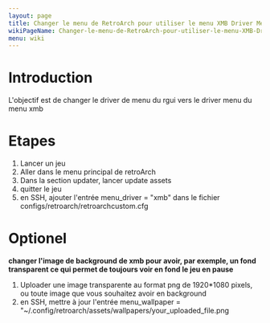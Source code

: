 ```yaml
---
layout: page
title: Changer le menu de RetroArch pour utiliser le menu XMB Driver Menu (FR)
wikiPageName: Changer-le-menu-de-RetroArch-pour-utiliser-le-menu-XMB-Driver-Menu-(FR)
menu: wiki
---
```


# Introduction

L'objectif est de changer le driver de menu du rgui vers le driver menu du menu xmb

# Etapes
1. Lancer un jeu
2. Aller dans le menu principal de retroArch
3. Dans la section updater, lancer update assets
4. quitter le jeu
5. en SSH, ajouter l'entrée menu_driver = "xmb" dans le fichier configs/retroarch/retroarchcustom.cfg

# Optionel

**changer l'image de background de xmb pour avoir, par exemple, un fond transparent ce qui permet de toujours voir en fond le jeu en pause**

1. Uploader une image transparente au format png de 1920*1080 pixels, ou toute image que vous souhaitez avoir en background
2. en SSH, mettre à jour l'entrée menu_wallpaper = "~/.config/retroarch/assets/wallpapers/your_uploaded_file.png

